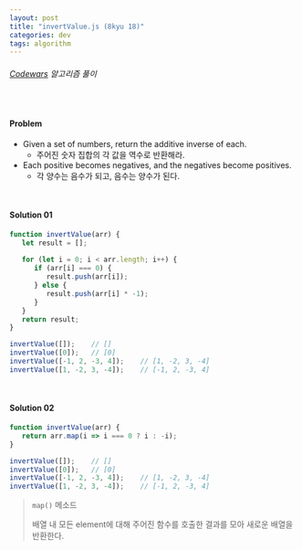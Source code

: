 ```yaml
---
layout: post
title: "invertValue.js (8kyu 18)"
categories: dev
tags: algorithm
---
```


###### [Codewars](https://www.codewars.com) 알고리즘 풀이

<br>

#### Problem

- Given a set of numbers, return the additive inverse of each.
  - 주어진 숫자 집합의 각 값을 역수로 반환해라.
- Each positive becomes negatives, and the negatives become positives.
  - 각 양수는 음수가 되고, 음수는 양수가 된다.

<br>

#### Solution 01

```js
function invertValue(arr) {
   let result = [];
   
   for (let i = 0; i < arr.length; i++) {
      if (arr[i] === 0) {
         result.push(arr[i]);
      } else {
         result.push(arr[i] * -1);
      }
   }
   return result;
}

invertValue([]);	// []
invertValue([0]);	// [0]
invertValue([-1, 2, -3, 4]);	// [1, -2, 3, -4]
invertValue([1, -2, 3, -4]);	// [-1, 2, -3, 4]
```

<br>

#### Solution 02

```js
function invertValue(arr) {
   return arr.map(i => i === 0 ? i : -i);
}

invertValue([]);	// []
invertValue([0]);	// [0]
invertValue([-1, 2, -3, 4]);	// [1, -2, 3, -4]
invertValue([1, -2, 3, -4]);	// [-1, 2, -3, 4]
```

> `map()` 메소드
>
> 배열 내 모든 element에 대해 주어진 함수를 호출한 결과를 모아 새로운 배열을 반환한다.

<br>